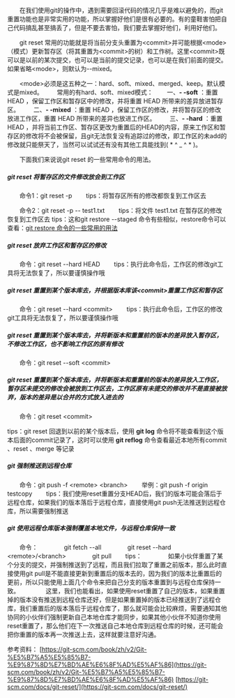 &emsp;&emsp;在我们使用git的操作中，遇到需要回滚代码的情况几乎是难以避免的，而git重置功能也是非常实用的功能，所以掌握好他们是很有必要的。有的童鞋害怕把自己代码搞乱甚至搞丢了，但是不要去害怕，我们要去掌握好他们，利用好他们。

&emsp;&emsp;git reset 常用的功能就是将当前分支头重置为&lt;commit&gt;​并可能根据&lt;mode&gt;​（模式）更新暂存区（将其重置为&lt;commit&gt;​的树）和工作树。这里&lt;commit&gt;​既可以是以前的某次提交，也可以是当前的提交记录，也可以是在我们前面的提交。如果省略&lt;mode&gt;，则默认为--mixed。

&emsp;&emsp;&lt;mode&gt;必须是这五种之一：hard、soft、mixed、merged、keep。默认模式是mixed。
&emsp;&emsp;常用的有hard、soft、mixed模式：
&emsp;&emsp;一、**- -soft** ：重置 HEAD ，保留工作区和暂存区中的修改，并将重置 HEAD 所带来的差异放进暂存区。
&emsp;&emsp;二、**- -mixed** ：重置 HEAD ，保留工作区的修改，并将暂存区的修改放进工作区，重置 HEAD 所带来的差异也放进工作区。
&emsp;&emsp;三、**- -hard** ：重置 HEAD ，并将当前工作区、暂存区更改为重置后的HEAD的内容，原来工作区和暂存区的修改将不会被保留，且git无法恢复没有追踪过的修改，即工作区的未add的修改就只能祭天了，当然可以试试还有没有其他工具能找到( * ^ _ ^ * )。

&emsp;&emsp;下面我们来说说git reset 的一些常用命令的用法。

##### git reset 将暂存区的文件修改放会到工作区

&emsp;&emsp;命令1：git reset -p
&emsp;&emsp;tips：将暂存区所有的修改都恢复到工作区去

&emsp;&emsp;命令2：git reset -p -- test1.txt
&emsp;&emsp;tips：将文件 test1.txt 在暂存区的修改恢复到工作区去
tips：这和git restore --staged 命令有些相似，restore命令可以查看：[git restore 命令的一些常用的用法](https://liu_yong.gitee.io/blogs/78/)

##### git reset 放弃工作区和暂存区的修改
&emsp;&emsp;命令：git reset --hard HEAD
&emsp;&emsp;tips：执行此命令后，工作区的修改git工具将无法恢复了，所以要谨慎操作哦

##### git reset 重置到某个版本库去，并根据版本库该&lt;commit&gt;重置工作区和暂存区
&emsp;&emsp;命令：git reset --hard &lt;commit&gt;
&emsp;&emsp;tips：执行此命令后，工作区的修改git工具将无法恢复了，所以要谨慎操作哦

##### git reset 重置到某个版本库去，并将新版本和重置前的版本的差异放入暂存区，不修改工作区，也不影响工作区的原有修改
&emsp;&emsp;命令：git reset --soft &lt;commit&gt;

##### git reset 重置到某个版本库去，并将新版本和重置前的版本的差异放入工作区，暂存区未提交的修改会被放到工作区去，工作区原有未提交的修改并不是直接被放弃，版本的差异是以合并的方式放入进去的
&emsp;&emsp;命令：git reset &lt;commit&gt;

tips：git reset 回退到以前的某个版本后，使用 **git log** 命令将不能查看到这个版本后面的commit记录了，这时可以使用 **git reflog** 命令查看最近本地所有commit 、reset 、merge 等记录

##### git 强制推送到远程仓库
&emsp;&emsp;命令：git push -f &lt;remote&gt; &lt;branch&gt;
&emsp;&emsp;举例：git push -f origin testcopy
&emsp;&emsp;tips：我们使用reset重置分支HEAD后，我们的版本可能会落后于远程仓库，如果我们的版本落后于远程仓库，直接使用git push无法推送到远程仓库，所以需要强制推送

##### git 使用远程仓库版本强制覆盖本地文件，与远程仓库保持一致
&emsp;&emsp;命令：
&emsp;&emsp;&emsp;&emsp;git fetch --all
&emsp;&emsp;&emsp;&emsp;git reset --hard &lt;remote&gt;/&lt;branch&gt;
&emsp;&emsp;&emsp;&emsp;git pull
&emsp;&emsp;tips：
&emsp;&emsp;&emsp;&emsp;如果小伙伴重置了某个分支的提交，并强制推送到了远程，而且我们拉取了重置之前版本，那么此时直接使用git pull是不能直接更新到重置后的版本去的，因为我们的版本比重置后的更前，所以只能使用上面几个命令来把自己分支的版本重置到与远程仓库保持一致。
&emsp;&emsp;&emsp;&emsp;这里，我们也能看出，如果使用reset重置了自己的版本，如果重置掉的版本没有推送到远程仓库还好，但是如果重置掉的版本已经推送到了远程仓库，我们重置后的版本落后于远程仓库了，那么就可能会比较麻烦，需要通知其他协同的小伙伴们强制更新自己本地仓库才能同步，如果其他小伙伴不知道你使用reset重置了，那么他们在下一次推送自己本地仓库到远程仓库的时候，还可能会把你重置的版本再一次推送上去，这样就要注意好沟通。

参考资料：
[https://git-scm.com/book/zh/v2/Git-%E5%B7%A5%E5%85%B7-%E9%87%8D%E7%BD%AE%E6%8F%AD%E5%AF%86](https://git-scm.com/book/zh/v2/Git-%E5%B7%A5%E5%85%B7-%E9%87%8D%E7%BD%AE%E6%8F%AD%E5%AF%86)
[https://git-scm.com/docs/git-reset/](https://git-scm.com/docs/git-reset/)
